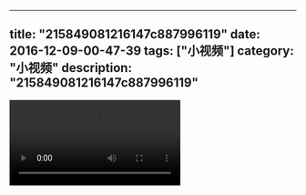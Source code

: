 
---
title: "215849081216147c887996119"
date: 2016-12-09-00-47-39
tags: ["小视频"]
category: "小视频"
description: "215849081216147c887996119"
---
<video src="http://ohtsqip0g.bkt.clouddn.com/215849081216147c887996119.mp4" controls="controls"></video>
